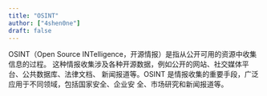 ```yaml
---
title: "OSINT"
author: ["4shen0ne"]
draft: false
---
```


OSINT（Open Source INTelligence，开源情报）是指从公开可用的资源中收集信息的过程。
这种情报收集涉及各种开源数据，例如公开的网站、社交媒体平台、公共数据库、法律文档、
新闻报道等。OSINT 是情报收集的重要手段，广泛应用于不同领域，包括国家安全、企业安
全、市场研究和新闻报道等。
